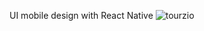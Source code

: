 UI mobile design with React Native
![tourzio](https://user-images.githubusercontent.com/37938731/143941645-5f679f1c-4e21-4d73-be44-ee172b7d9c1b.jpg)
